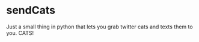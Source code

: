 # sendCats
Just a small thing in python that lets you grab twitter cats and texts them to you.
CATS!

